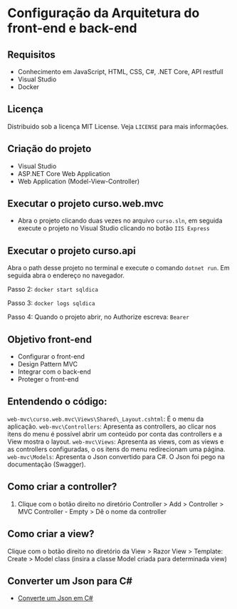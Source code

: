 # Configuração da Arquitetura do front-end e back-end

## Requisitos
- Conhecimento em JavaScript, HTML, CSS, C#, .NET Core, API restfull
- Visual Studio
- Docker

## Licença
Distribuido sob a licença MIT License. Veja `LICENSE` para mais informações.

## Criação do projeto
- Visual Studio
- ASP.NET Core Web Application
- Web Application (Model-View-Controller)

## Executar o projeto curso.web.mvc
- Abra o projeto clicando duas vezes no arquivo `curso.sln`, em seguida execute o projeto no Visual Studio clicando no botão `IIS Express`

## Executar o projeto curso.api
Abra o path desse projeto no terminal e execute o comando `dotnet run`. Em seguida abra o endereço no navegador.

Passo 2:
`docker start sqldica`

Passo 3:
`docker logs sqldica`

Passo 4:
Quando o projeto abrir, no Authorize escreva: `Bearer`

## Objetivo front-end
- Configurar o front-end
- Design Pattern MVC
- Integrar com o back-end
- Proteger o front-end

## Entendendo o código:
`web-mvc\curso.web.mvc\Views\Shared\_Layout.cshtml`: É o menu da aplicação.
`web-mvc\Controllers`: Apresenta as controllers, ao clicar nos itens do menu é possível abrir um conteúdo por conta das controllers e a View mostra o layout.
`web-mvc\Views`: Apresenta as views, com as views e as controllers configuradas, o os itens do menu redirecionam uma página.
`web-mvc\Models`: Apresenta o Json convertido para C#. O Json foi pego na documentação (Swagger).

## Como criar a controller?
1. Clique com o botão direito no diretório Controller > Add > Controller > MVC Controller - Empty > Dê o nome da controller

## Como criar a view?
Clique com o botão direito no diretório da View > Razor View > Template: Create > Model class (insira a classe Model criada para determinada view)

## Converter um Json para C#
- [Converte um Json em C#](https://json2csharp.com/)
